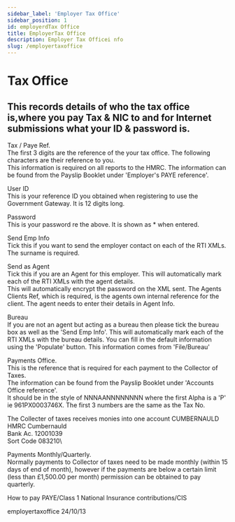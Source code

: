 ```yaml
---
sidebar_label: 'Employer Tax Office'
sidebar_position: 1
id: employerdTax Office
title: EmployerTax Office
description: Employer Tax Officei nfo
slug: /employertaxoffice
---
```


# Tax Office

## This records details of who the tax office is,where you pay Tax & NIC to and for Internet submissions what your ID & password is.

Tax / Paye Ref.\
The first 3 digits are the reference of the your tax office.
The following characters are their reference to you.\
This information is required on all reports to the HMRC.
The information can be found from the Payslip Booklet under 'Employer's PAYE reference'.

User ID\
This is your reference ID you obtained when registering to use the Government Gateway. It is 12 digits long.

Password\
This is your password re the above. It is shown as * when entered.

Send Emp Info\
Tick this if you want to send the employer contact on each of the RTI XMLs.\
The surname is required.

Send as Agent\
Tick this if you are an Agent for this employer.
This will automatically mark each of the RTI XMLs with the agent details.\
This will automatically encrypt the password on the XML sent.
The Agents Clients Ref, which is required, is the agents own internal reference for the client.
The agent needs to enter their details in Agent Info.

Bureau\
If you are not an agent but acting as a bureau then please tick the bureau box as well as the 'Send Emp Info'.
This will automatically mark each of the RTI XMLs with the bureau details.
You can fill in the default information using the 'Populate' button. This information comes from 'File/Bureau'

Payments Office.\
This is the reference that is required for each payment to the Collector of Taxes.\
The information can be found from the Payslip Booklet under 'Accounts Office reference'.\
It should be in the style of NNNAANNNNNNNN where the first Alpha is a 'P' ie 961PX0003746X.
The first 3 numbers are the same as the Tax No.

The Collecter of taxes receives monies into one account
CUMBERNAULD\
HMRC Cumbernauld\
Bank Ac. 12001039\
Sort Code 083210\

Payments Monthly/Quarterly.\
Normally payments to Collector of taxes need to be made monthly (within 15 days of end of month), however if the payments are below a certain limit (less than £1,500.00 per month) permission can be obtained to pay quarterly.

How to pay PAYE/Class 1 National Insurance contributions/CIS

employertaxoffice 24/10/13